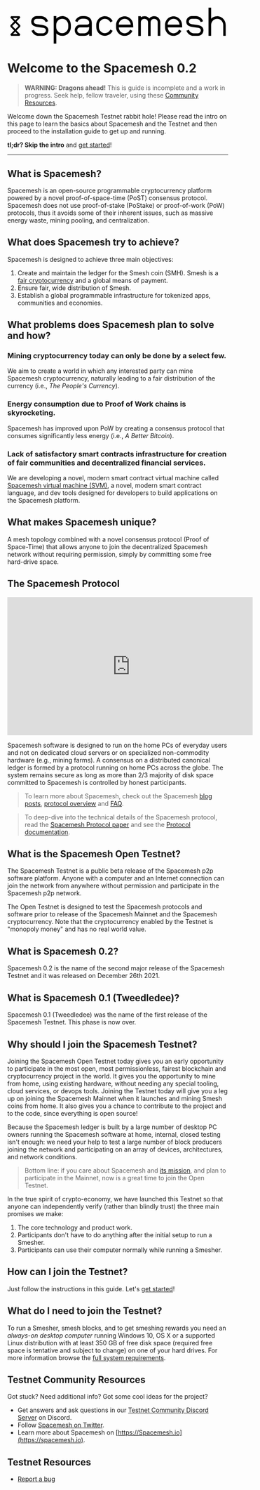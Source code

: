 <!-- svg will be skipped in common markdown parsers and won't break page -->
<svg class="main-logo" xmlns="http://www.w3.org/2000/svg" viewBox="0 0 212 35">
  <path d="M34.2 27.5H30c-3.1 0-5.8-2.1-6.8-5l2.4-.8c.6 1.9 2.4 3.3 4.5 3.3h4.2c1.5 0 2.7-1.3 2.7-2.9 0-1.8-1.8-2.3-3.8-2.5l-4-.6c-2.7-.4-6.3-1.2-6.3-5.1 0-3 2.3-5.4 5.2-5.4h4.2c3.2 0 5.8 2.1 6.8 5l-2.3.8c-.7-1.9-2.4-3.2-4.5-3.2h-4.2c-1.5 0-2.7 1.2-2.7 2.8 0 2 2.4 2.4 4.3 2.6l3.7.5c2.9.4 6 1.6 6 5.1 0 3-2.3 5.4-5.2 5.4zM61 19.1c0 4.7-3.7 8.4-8.2 8.4-2.2 0-4.2-.8-5.8-2.4v10.2h-2.5V8.5H47v2.4c1.5-1.5 3.6-2.4 5.8-2.4 4.5 0 8.2 3.8 8.2 8.5v2.1zM58.5 17c0-3.3-2.6-5.9-5.8-5.9-3.2 0-5.8 2.6-5.8 5.9v2c0 3.2 2.6 5.9 5.8 5.9s5.8-2.7 5.8-5.9v-2zm20.1 10.5v-1.8c-1.3 1.2-3 1.8-4.7 1.8h-4c-2.9 0-5.2-2.4-5.2-5.4 0-3 2.4-5.4 5.2-5.4h6c1.3 0 2.7-.2 2.7-1.8 0-2.8-2.4-3.9-4.7-3.9h-2c-2 0-3.8 1.3-4.5 3.2l-2.3-.8c1-3 3.8-4.9 6.8-4.9h2c3.8 0 7.2 2.1 7.2 6.4v12.5l-2.5.1zm-2.8-8.2h-6c-1.5 0-2.7 1.3-2.7 2.9 0 1.5 1.3 2.8 2.7 2.8h4c2.6 0 4.7-2.2 4.7-4.9v-1.2c-.8.3-1.7.4-2.7.4zm23.1-4.8c-.9-2-3-3.4-5.2-3.4-3.2 0-5.8 2.7-5.8 5.9v2c0 3.2 2.6 5.9 5.8 5.9 2.2 0 4.2-1.3 5.2-3.4l2.2 1.1c-1.3 2.9-4.3 4.8-7.5 4.8-4.5 0-8.2-3.8-8.2-8.4v-2c0-4.7 3.7-8.4 8.2-8.4 3.2 0 6.1 1.8 7.5 4.8l-2.2 1.1zm22 4.8H107c.1 3.2 2.7 5.7 5.7 5.7 2.2 0 4.2-1.3 5.2-3.4l2.2 1.1c-1.3 2.9-4.3 4.8-7.5 4.8-4.5 0-8.2-3.8-8.2-8.4v-2c0-4.7 3.7-8.4 8.2-8.4 4.5 0 8.2 3.8 8.2 8.4l.1 2.2zm-8.2-8.2c-3.1 0-5.6 2.5-5.7 5.6h11.5c-.3-3-2.8-5.6-5.8-5.6zm31.7 16.4v-13c0-2.1-1.6-3.4-3.6-3.4-1.8 0-3.2 1.5-3.2 3.4v13.1h-2.5V14.5c0-2.1-1.6-3.4-3.6-3.4-1.8 0-3.3 1.5-3.3 3.4v13.1h-2.5v-19h2.5v1.1c1.1-.8 2.2-1.1 3.6-1.1 1.7 0 3.4.8 4.5 2.2 1.2-1.6 2.9-2.2 4.8-2.2 3.2 0 5.8 2.6 5.8 5.9v13h-2.5zm23.5-8.2H154c.1 3.2 2.7 5.7 5.7 5.7 2.2 0 4.2-1.3 5.2-3.4l2.2 1.1c-1.3 2.9-4.3 4.8-7.5 4.8-4.5 0-8.2-3.8-8.2-8.4v-2c0-4.7 3.7-8.4 8.2-8.4 4.5 0 8.2 3.8 8.2 8.4l.1 2.2c-.1 0 0 0 0 0zm-8.3-8.2c-3.1 0-5.6 2.5-5.7 5.6h11.5c-.2-3-2.7-5.6-5.8-5.6zM183 27.5h-4.2c-3.1 0-5.8-2.1-6.8-5l2.4-.8c.6 1.9 2.4 3.3 4.5 3.3h4.2c1.5 0 2.7-1.3 2.7-2.9 0-1.8-1.8-2.3-3.8-2.5l-3.9-.6c-2.7-.4-6.3-1.2-6.3-5.1 0-3 2.3-5.4 5.2-5.4h4.2c3.1 0 5.8 2.1 6.8 5l-2.3.8c-.7-1.9-2.4-3.2-4.5-3.2H177c-1.5 0-2.7 1.2-2.7 2.8 0 2 2.4 2.4 4.3 2.6l3.7.5c2.9.4 6 1.6 6 5 0 3.1-2.3 5.5-5.3 5.5zm24.3 0V17c0-3.3-2.6-5.9-5.8-5.9-3.1 0-5.8 2.6-5.8 5.9v10.5h-2.5V.4h2.5V11c1.5-1.5 3.6-2.4 5.8-2.4 4.5 0 8.2 3.8 8.2 8.4v10.5h-2.4zm-195.5-.1H3.5L2.9 26l3.6-3.7-3.6-3.7v-1.2l3.6-3.7L2.9 10l.6-1.4h8.3l.6 1.4-3.6 3.7 3.6 3.7v1.2l-3.6 3.7 3.6 3.7-.6 1.4zm-6.3-1.7h4.2l-2.1-2.2-2.1 2.2zM4.7 18l3 3 3-3-3-3-3 3zm.8-7.6l2.1 2.2 2.1-2.2H5.5z"/>
</svg>

# Welcome to the Spacemesh 0.2

> **WARNING: Dragons ahead!** This is guide is incomplete and a work in progress. Seek help, fellow traveler, using these [Community Resources](#testnet-community-resources).

Welcome down the Spacemesh Testnet rabbit hole! Please read the intro on this page to learn the basics about Spacemesh and the Testnet and then proceed to the installation guide to get up and running.

**tl;dr? Skip the intro** and [get started](guide/install.md)!

---

## What is Spacemesh?
Spacemesh is an open-source programmable cryptocurrency platform powered by a novel proof-of-space-time (PoST) consensus protocol. Spacemesh does not use proof-of-stake (PoStake) or proof-of-work (PoW) protocols, thus it avoids some of their inherent issues, such as massive energy waste, mining pooling, and centralization.

## What does Spacemesh try to achieve?
Spacemesh is designed to achieve three main objectives:
1. Create and maintain the ledger for the Smesh coin (SMH). Smesh is a [fair cryptocurrency](https://spacemesh.io/faq/#lowbarriertoentry) and a global means of payment.
2. Ensure fair, wide distribution of Smesh.
3. Establish a global programmable infrastructure for tokenized apps, communities and economies.

## What problems does Spacemesh plan to solve and how?

### Mining cryptocurrency today can only be done by a select few.
We aim to create a world in which any interested party can mine Spacemesh cryptocurrency, naturally leading to a fair distribution of the currency (i.e., _The People's Currency_).

### Energy consumption due to Proof of Work chains is skyrocketing.
Spacemesh has improved upon PoW by creating a consensus protocol that consumes significantly less energy (i.e., _A Better Bitcoin_).

### Lack of satisfactory smart contracts infrastructure for creation of fair communities and decentralized financial services.
We are developing a novel, modern smart contract virtual machine called [Spacemesh virtual machine (SVM)](https://github.com/spacemeshos/svm), a novel, modern smart contract language, and dev tools designed for developers to build applications on the Spacemesh platform.

## What makes Spacemesh unique?
A mesh topology combined with a novel consensus protocol (Proof of Space-Time) that allows anyone to join the decentralized Spacemesh network without requiring permission, simply by committing some free hard-drive space.

## The Spacemesh Protocol
<div width="100%" align="center">
<iframe width="560" height="315" src="https://www.youtube-nocookie.com/embed/videoseries?list=PL5BszCNLCnMP49lAl2OWX3L8GK50ngq0Y" frameborder="0" allow="accelerometer; autoplay; encrypted-media; gyroscope; picture-in-picture" allowfullscreen></iframe>
</div>

Spacemesh software is designed to run on the home PCs of everyday users and not on dedicated cloud servers or on specialized non-commodity hardware (e.g., mining farms). A consensus on a distributed canonical ledger is formed by a protocol running on home PCs across the globe. The system remains secure as long as more than 2/3 majority of disk space committed to Spacemesh is controlled by honest participants.

> To learn more about Spacemesh, check out the Spacemesh [blog posts](https://spacemesh.io/blog), [protocol overview](https://spacemesh.io/resources/#faq-protocol-highlights) and [FAQ](https://spacemesh.io/resources/#faq).

> To deep-dive into the technical details of the Spacemesh protocol, read the [Spacemesh Protocol paper](https://spacemesh.io/spacemesh-protocol-v1-0) and see the [Protocol documentation](https://github.com/spacemeshos/protocol).

## What is the Spacemesh Open Testnet?
The Spacemesh Testnet is a public beta release of the Spacemesh p2p software platform. Anyone with a computer and an Internet connection can join the network from anywhere without permission and participate in the Spacemesh p2p network.

The Open Testnet is designed to test the Spacemesh protocols and software prior to release of the Spacemesh Mainnet and the Spacemesh cryptocurrency. Note that the cryptocurrency enabled by the Testnet is "monopoly money" and has no real world value.

## What is Spacemesh 0.2?
Spacemesh 0.2 is the name of the second major release of the Spacemesh Testnet and it was released on December 26th 2021.

## What is Spacemesh 0.1 (Tweedledee)?
Spacemesh 0.1 (Tweedledee) was the name of the first release of the Spacemesh Testnet. This phase is now over.

## Why should I join the Spacemesh Testnet?
Joining the Spacemesh Open Testnet today gives you an early opportunity to participate in the most open, most permissionless, fairest blockchain and cryptocurrency project in the world. It gives you the opportunity to mine from home, using existing hardware, without needing any special tooling, cloud services, or devops tools. Joining the Testnet today will give you a leg up on joining the Spacemesh Mainnet when it launches and mining Smesh coins from home. It also gives you a chance to contribute to the project and to the code, since everything is open source!

Because the Spacemesh ledger is built by a large number of desktop PC owners running the Spacemesh software at home, internal, closed testing isn't enough: we need your help to test a large number of block producers joining the network and participating on an array of devices, architectures, and network conditions.

> Bottom line: if you care about Spacemesh and [its mission](https://spacemesh.io/vision/), and plan to participate in the Mainnet, now is a great time to join the Open Testnet.

In the true spirit of crypto-economy, we have launched this Testnet so that anyone can independently verify (rather than blindly trust) the three main promises we make:
1. The core technology and product work.
2. Participants don't have to do anything after the initial setup to run a Smesher.
3. Participants can use their computer normally while running a Smesher.

## How can I join the Testnet?
Just follow the instructions in this guide. Let's [get started](guide/install.md)!

## What do I need to join the Testnet?
To run a Smesher, smesh blocks, and to get smeshing rewards you need an _always-on desktop computer_ running Windows 10, OS X or a supported Linux distribution with at least 350 GB of free disk space (required free space is tentative and subject to change) on one of your hard drives. For more information browse the [full system requirements](requirements.md).

## Testnet Community Resources
Got stuck? Need additional info? Got some cool ideas for the project?
- Get answers and ask questions in our [Testnet Community Discord Server](https://chat.spacemesh.io) on Discord.
- Follow [Spacemesh on Twitter](https://twitter.com/teamspacemesh).
- Learn more about Spacemesh on [https://Spacemesh.io](https://spacemesh.io).

## Testnet Resources
- [Report a bug](issues.md)
